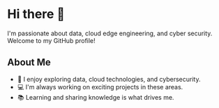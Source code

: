 # Hi there 👋

I'm passionate about data, cloud edge engineering, and cyber security. Welcome to my GitHub profile!

## About Me

- 🌱 I enjoy exploring data, cloud technologies, and cybersecurity.
- 💻 I'm always working on exciting projects in these areas.
- 📚 Learning and sharing knowledge is what drives me.


